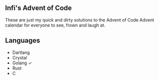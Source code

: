 ## Infi's Advent of Code
These are just my quick and dirty solutions to the Advent of Code Advent calendar for everyone to see, frown and laugh at.

## Languages
- Dartlang
- Crystal
- Golang ✓
- Rust
- C